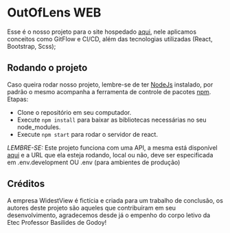 # OutOfLens WEB

Esse é o nosso projeto para o site hospedado [aqui](https://outoflens.herokuapp.com), nele aplicamos conceitos como GitFlow e CI/CD, além das tecnologias utilizadas (React, Bootstrap, Scss);

## Rodando o projeto

Caso queira rodar nosso projeto, lembre-se de ter [NodeJs](https://nodejs.org/en/) instalado, por padrão o mesmo acompanha a ferramenta de controle de pacotes [npm](https://www.npmjs.com/).
Etapas:

- Clone o repositório em seu computador.
- Execute ```npm install``` para baixar as bibliotecas necessárias no seu node_modules.
- Execute ```npm start``` para rodar o servidor de react.

*LEMBRE-SE:* Este projeto funciona com uma API, a mesma está disponível [aqui](https://github.com/WidestView/OOL-API) e a URL que ela esteja rodando, local ou não, deve ser especificada em .env.development OU .env (para ambientes de produção) 

## Créditos

A empresa WidestView é fictícia e criada para um trabalho de conclusão, os autores deste projeto são aqueles que contribuíram em seu desenvolvimento, agradecemos desde já o empenho do corpo letivo da Etec Professor Basilides de Godoy!
